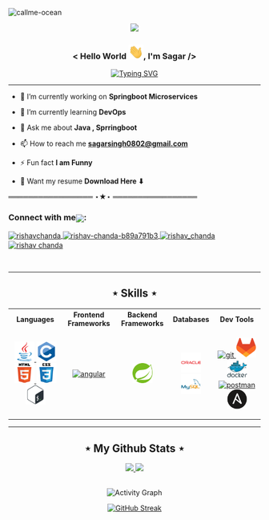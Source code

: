 <p align="left"> 
  <img src="https://komarev.com/ghpvc/?username=callme-ocean&label=Profile%20views&color=fd6744&style=flat" alt="callme-ocean" />
</p>

<!-- [![MasterHead](https://1.bp.blogspot.com/-7A4WynwLsMw/XbBpCXG8fHI/AAAAAAAAMt4/uOa1bpLskYgrwGbllhSu2SDj_Mig8SXJQCLcBGAsYHQ/s1600/2000_600px.gif)](https://rishavchanda.io) -->
<!-- <img src="https://github.com/TheDudeThatCode/TheDudeThatCode/blob/master/Assets/Designer.gif"> -->

<p align="center"> 
  <img  src="https://user-images.githubusercontent.com/76244600/130684889-4425a8ef-53ba-48f3-9433-871976fba0e9.gif">
</p>

<h3 align="center" style="text-decoration:none"> < Hello World <img  src="https://raw.githubusercontent.com/ABSphreak/ABSphreak/master/gifs/Hi.gif" width="30px">, I'm Sagar /> </h3>

<div align="center">

  [![Typing SVG](https://readme-typing-svg.demolab.com?font=Fira+Code&pause=1000&color=FD6744&center=true&vCenter=true&width=435&lines=Java+Developer;Backend+Developer;Fullstack+Developer)](https://git.io/typing-svg)

</div>

<!-- <p align="center"> 
  <img src="https://github.com/TheDudeThatCode/TheDudeThatCode/blob/master/Assets/Designer.gif" height="44px">
</p> -->

---

<!-- <p align="center"> 
  <img align="right" alt="Coding" width="400" src="https://cdn.dribbble.com/users/1162077/screenshots/3848914/programmer.gif">
</p> -->


<!-- <p align="left"> <a href="www.linkedin.com/in/sagarbhadouria" target="blank"><img src="https://img.shields.io/linkedin/follow/rishavchanda?logo=linkedin&style=for-the-badge" alt="sagar" /></a>
</p> -->

- 🔭 I’m currently working on **Springboot Microservices**

- 🌱 I’m currently learning **DevOps**

- 💬 Ask me about **Java , Sprringboot**

- 📫 How to reach me **sagarsingh0802@gmail.com**

- ⚡ Fun fact **I am Funny**

- 📄 Want my resume **Download Here ⬇**

═════════════════ ⋆★⋆ ═════════════════

<h3 align="left">Connect with me<img align="center" src="https://gist.github.com/haldaranup/f89330e95dfca979a5bc9fd80602761f/raw/8a3d00dfc3aa37c26873bb154227e395ef77cdfa/handshake.gif" height="32px">:</h3>


<p align="left">
  <a href="https://twitter.com/rishavchanda" target="blank"><img align="center" src="https://raw.githubusercontent.com/rahuldkjain/github-profile-readme-generator/master/src/images/icons/Social/twitter.svg" alt="rishavchanda" height="30" width="40" />
  </a>
  <a href="https://linkedin.com/in/rishav-chanda-b89a791b3" target="blank"><img align="center" src="https://raw.githubusercontent.com/rahuldkjain/github-profile-readme-generator/master/src/images/icons/Social/linked-in-alt.svg" alt="rishav-chanda-b89a791b3" height="30" width="40" />
  </a>
  <a href="https://instagram.com/rishav_chanda" target="blank"><img align="center" src="https://raw.githubusercontent.com/rahuldkjain/github-profile-readme-generator/master/src/images/icons/Social/instagram.svg" alt="rishav_chanda" height="30" width="40" />
  </a>
  <a href="https://www.youtube.com/c/jersey10" target="blank"><img align="center" src="https://raw.githubusercontent.com/rahuldkjain/github-profile-readme-generator/master/src/images/icons/Social/youtube.svg" alt="rishav chanda" height="30" width="40" />
  </a>
</p>

</br>

<!-- <h3 align="center"> ⋆ Languages ⋆ </h3>
<p align="center">
  <a href="https://www.java.com/" target="_blank" rel="noreferrer"> <img src="https://raw.githubusercontent.com/devicons/devicon/master/icons/java/java-original.svg" alt="java" width="40" height="40"/>
  </a>
  <a href="https://www.cprogramming.com/" target="_blank" rel="noreferrer"> <img src="https://raw.githubusercontent.com/devicons/devicon/master/icons/c/c-original.svg" alt="c" width="40" height="40"/>
  </a>
  <a href="https://www.w3.org/html/" target="_blank" rel="noreferrer"> <img src="https://raw.githubusercontent.com/devicons/devicon/master/icons/html5/html5-original-wordmark.svg" alt="html5" width="40" height="40"/>
  </a>
  <a href="https://www.w3schools.com/css/" target="_blank" rel="noreferrer"> <img src="https://raw.githubusercontent.com/devicons/devicon/master/icons/css3/css3-original-wordmark.svg" alt="css3" width="40" height="40"/>
  </a>
  <a href="#" target="_blank" rel="noreferrer"> <img src="https://raw.githubusercontent.com/devicons/devicon/master/icons/bash/bash-original.svg" alt="bash" width="40" height="40"/>
  </a>
</p>

<h3 align="center"> ⋆ Frontend Frameworks ⋆ </h3>
<p align="center">
  <a href="https://angular.io" target="_blank" rel="noreferrer"> <img src="https://angular.io/assets/images/logos/angular/angular.svg" alt="angular" width="40" height="40"/>
  </a>
</p>

<h3 align="center"> ⋆ Backend Frameworks ⋆ </h3>
<p align="center">
  <a href="https://spring.io/" target="_blank" rel="noreferrer"> <img src="https://raw.githubusercontent.com/devicons/devicon/master/icons/spring/spring-original.svg" alt="springboot" width="40" height="40"/>
  </a>
</p>

<h3 align="center"> ⋆ Databases ⋆ </h3>
<p align="center">
  <a href="https://www.oracle.com/" target="_blank" rel="noreferrer"> <img src="https://raw.githubusercontent.com/devicons/devicon/master/icons/oracle/oracle-original.svg" alt="oracle" width="40" height="40"/>
  </a>
  <a href="https://www.mysql.com/" target="_blank" rel="noreferrer"> <img src="https://raw.githubusercontent.com/devicons/devicon/master/icons/mysql/mysql-original-wordmark.svg" alt="mysql" width="40" height="40"/>
  </a>
</p>

<h3 align="center"> ⋆ Dev Tools ⋆ </h3>
<p align="center">
  <a href="https://git-scm.com/" target="_blank" rel="noreferrer"> <img src="https://www.vectorlogo.zone/logos/git-scm/git-scm-icon.svg" alt="git" width="40" height="40"/>
  </a>
  <a href="https://www.ansible.com/" target="_blank" rel="noreferrer"> <img src="https://raw.githubusercontent.com/devicons/devicon/master/icons/gitlab/gitlab-original.svg" alt="gitlab" width="40" height="40"/>
  </a>
  <a href="https://www.docker.com/" target="_blank" rel="noreferrer"> <img src="https://raw.githubusercontent.com/devicons/devicon/master/icons/docker/docker-original-wordmark.svg" alt="docker" width="40" height="40"/>
  </a>
  <a href="https://postman.com" target="_blank" rel="noreferrer"> <img src="https://www.vectorlogo.zone/logos/getpostman/getpostman-icon.svg" alt="postman" width="40" height="40"/>
  </a>
  <a href="https://www.ansible.com/" target="_blank" rel="noreferrer"> <img src="https://raw.githubusercontent.com/devicons/devicon/master/icons/ansible/ansible-original.svg" alt="ansible" width="40" height="40"/>
  </a>
</p>
</br> -->

---

<h2 align="center"> ⋆ Skills ⋆ </h2>

<table align="center">
    <tr>
      <th align="center">Languages</th>
      <th align="center">Frontend Frameworks</th>
      <th align="center">Backend Frameworks</th>
      <th align="center">Databases</th>
      <th align="center">Dev Tools</th>
    </tr>
    <tr>
      <td>
        <p align="center">
          <a href="https://www.java.com/" target="_blank" rel="noreferrer"> <img src="https://raw.githubusercontent.com/devicons/devicon/master/icons/java/java-original.svg" alt="java" width="40" height="40"/>
          </a>
          <a href="https://www.cprogramming.com/" target="_blank" rel="noreferrer"> <img src="https://raw.githubusercontent.com/devicons/devicon/master/icons/c/c-original.svg" alt="c" width="40" height="40"/>
          </a>
          <a href="https://www.w3.org/html/" target="_blank" rel="noreferrer"> <img src="https://raw.githubusercontent.com/devicons/devicon/master/icons/html5/html5-original-wordmark.svg" alt="html5" width="40" height="40"/>
          </a>
          <a href="https://www.w3schools.com/css/" target="_blank" rel="noreferrer"> <img src="https://raw.githubusercontent.com/devicons/devicon/master/icons/css3/css3-original-wordmark.svg" alt="css3" width="40" height="40"/>
          </a>
          <a href="#" target="_blank" rel="noreferrer"> <img src="https://raw.githubusercontent.com/devicons/devicon/master/icons/bash/bash-original.svg" alt="bash" width="40" height="40"/>
          </a>
        </p>
      </td>
      <td>
        <p align="center">
          <a href="https://angular.io" target="_blank" rel="noreferrer"> <img src="https://angular.io/assets/images/logos/angular/angular.svg" alt="angular" width="40" height="40"/>
          </a>
        </p>
      </td>
      <td>
        <p align="center"> 
          <a href="https://spring.io/" target="_blank" rel="noreferrer"> <img src="https://raw.githubusercontent.com/devicons/devicon/master/icons/spring/spring-original.svg" alt="springboot" width="40" height="40"/> 
          </a>
        </p>
      </td>
      <td>
        <p align="center"> 
          <a href="https://www.oracle.com/" target="_blank" rel="noreferrer"> <img src="https://raw.githubusercontent.com/devicons/devicon/master/icons/oracle/oracle-original.svg" alt="oracle" width="40" height="40"/>
          </a>
          <a href="https://www.mysql.com/" target="_blank" rel="noreferrer"> <img src="https://raw.githubusercontent.com/devicons/devicon/master/icons/mysql/mysql-original-wordmark.svg" alt="mysql" width="40" height="40"/>
          </a>
        </p>
      </td>
      <td>
        <p align="center"> 
          <a href="https://git-scm.com/" target="_blank" rel="noreferrer"> <img src="https://www.vectorlogo.zone/logos/git-scm/git-scm-icon.svg" alt="git" width="40" height="40"/> 
          </a>
          <a href="https://www.ansible.com/" target="_blank" rel="noreferrer"> <img src="https://raw.githubusercontent.com/devicons/devicon/master/icons/gitlab/gitlab-original.svg" alt="gitlab" width="40" height="40"/>
          </a>
          <a href="https://www.docker.com/" target="_blank" rel="noreferrer"> <img src="https://raw.githubusercontent.com/devicons/devicon/master/icons/docker/docker-original-wordmark.svg" alt="docker" width="40" height="40"/>
          </a>
          <a href="https://postman.com" target="_blank" rel="noreferrer"> <img src="https://www.vectorlogo.zone/logos/getpostman/getpostman-icon.svg" alt="postman" width="40" height="40"/>
          </a>
          <a href="https://www.ansible.com/" target="_blank" rel="noreferrer"> <img src="https://raw.githubusercontent.com/devicons/devicon/master/icons/ansible/ansible-original.svg" alt="ansible" width="40" height="40"/>
          </a>
        </p>
      </td>
    </tr>
</table>

---
<h2 align="center"> ⋆ My Github Stats ⋆ </h2>

<div align="center">
  <a href="https://github.com/callme-ocean">
  <img height="180em" src="https://github-readme-stats.vercel.app/api?username=callme-ocean&theme=dark&show_icons=true&title_color=fd6744&text_color=ffffff&icon_color=fd6744" />
  <img height="180em" src="https://github-readme-stats.vercel.app/api/top-langs/?username=callme-ocean&theme=dark&layout=compact&title_color=fd6744&text_color=ffffff&icon_color=fd6744" />
  </a>
</div>

</br>

<div align="center">

  ![Activity Graph](https://github-readme-activity-graph.cyclic.app/graph?username=callme-ocean&bg_color=131314&color=fd6744&line=ffffff&point=fd6744)

</div>

<div align="center">

  [![GitHub Streak](https://streak-stats.demolab.com?user=callme-ocean&theme=dark&ring=FD6744&currStreakLabel=FD6744&dates=FFFFFF&sideLabels=FD6744&sideNums=FFFFFF&fire=FD6744)](https://git.io/streak-stats)

</div>


<!-- <div align="center">
  <p>
    <img align="center" src="https://github-readme-streak-stats.herokuapp.com/?user=callme-ocean&layout=compact&theme=dark" alt="callme-ocean" />
  </p>
</div> -->


<!-- ---
<h3 align="center"> Highlighted projects</h3>

---


|      |          |
| ------------- |:-------------:|
| <a href="url"><img src="https://github.com/HoldUpFjord/ConservationHub/blob/244471bf1f39f0bb0d2eb571da0e1dc121fee7ff/conservationHubFlow.gif" align="left" height="250" width="400" ></a> | <a href="url"><img src="https://github.com/HoldUpFjord/spotApiProject/blob/main/demoGif/spotifyApi.gif" align="left" height="250" width="400" ></a>
 |<h6 align="center">HTML5, TailWind CSS, Javascript, Node.js, Express, MondoDB</h6> <p align="center"> A fullstack app that aids Conservation Organizations with tracking and maintaing workflows of field techs </p> | <h6> HTML5, Boostrap, Fetch API, Asynchrous Javascript, CRUD</h6> <p>Taking Spotify's api allowing users to sort by Genre, popular playlists by tracks within that playlist.
| <a href="url"><img src="https://github.com/HoldUpFjord/rnrHomeServices/blob/90fa71a82e98cf4f9a69b4afc757cf1aa0ecff61/assets/demoGif/ezgif.com-gif-maker(1).gif" aling="center" height="250" width="400" ></a>     | ![site gif](https://github.com/HoldUpFjord/barberShop/blob/master/assets/demoGif/ezgif.com-gif-maker.gif)    |
  | <h6 align="center">HTML5, CSS3, Javascript</h6> <p align="center">A statically hosted website for a local handyman. Very simple contact link and a carousel to showcase style of work done. |        <h6 align="center">HTML5, CSS3, Javascript</h6> <p align="center"> Showcases a stylish barber site layout. </p>  | -->

